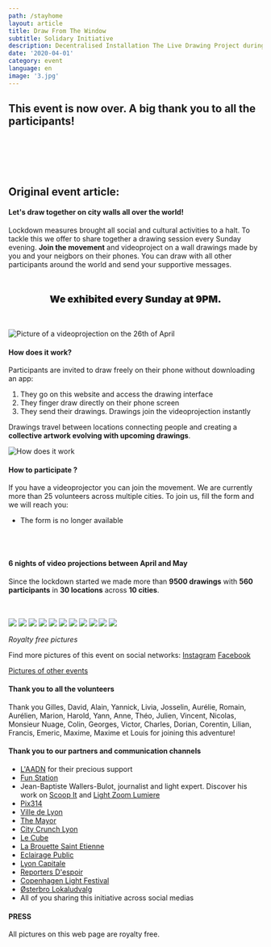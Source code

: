 ```yaml
---
path: /stayhome
layout: article
title: Draw From The Window
subtitle: Solidary Initiative
description: Decentralised Installation The Live Drawing Project during the 2020 lockdown
date: '2020-04-01'
category: event
language: en
image: '3.jpg'
---
```


## This event is now over. A big thank you to all the participants!

 <br/>
 <br/>
 <br/>
 <br/>

## Original event article:

#### Let's draw together on city walls all over the world!

Lockdown measures brought all social and cultural activities to a halt. To tackle this we offer to share together a drawing session every Sunday evening. **Join the movement** and videoproject on a wall drawings made by you and your neigbors on their phones. You can draw with all other participants around the world and send your supportive messages.

<p style="text-align:center; font-weight:900; font-size:1.2rem; margin-top:3rem; margin-bottom:3rem;">
We exhibited every Sunday at 9PM.
</p>

![Picture of a videoprojection on the 26th of April](26v_4_webw.jpg)

#### How does it work?

Participants are invited to draw freely on their phone without downloading an app:

1. They go on this website and access the drawing interface
2. They finger draw directly on their phone screen
3. They send their drawings. Drawings join the videoprojection instantly

Drawings travel between locations connecting people and creating a **collective artwork evolving with upcoming drawings**.

![How does it work](web-5.jpg)

#### How to participate ?

If you have a videoprojector you can join the movement. We are currently more than 25 volunteers across multiple cities. To join us, fill the form and we will reach you:

- The form is no longer available

<br/>
<br/>

#### 6 nights of video projections between April and May

Since the lockdown started we made more than **9500 drawings** with **560 participants** in **30 locations** across **10 cities**.

<br/>
<br/>

<photo-grid>
<img src="26v_2_webw.jpg"/>
<img src="26v_3_webw.jpg"/>
<img src="26v_1_web.jpg"/>
<img src="26v_6_webw.jpg"/>
<img src="webw-1.jpg"/>
<img src="2020_6_webw.jpg"/>
<img src="26v_5_webw.jpg">
<img src="2020_7_web.jpg"/>
<img src="4.jpg"/>
<img src="2020_4_web.jpg"/>
<img src="3.jpg"/>
</photo-grid>

_Royalty free pictures_

Find more pictures of this event on social networks: [Instagram](https://instagram.com/livedrawingproject) [Facebook](https://facebook.com/TheLiveDrawingProject)

[Pictures of other events](/gallery)

#### Thank you to all the volunteers

Thank you Gilles, David, Alain, Yannick, Livia, Josselin, Aurélie, Romain, Aurélien, Marion, Harold, Yann, Anne, Théo, Julien, Vincent, Nicolas, Monsieur Nuage, Colin, Georges, Victor, Charles, Dorian, Corentin, Lilian, Francis, Emeric, Maxime, Maxime et Louis for joining this adventure!

#### Thank you to our partners and communication channels

- [L'AADN](https://aadn.org/) for their precious support
- [Fun Station](https://funstation.fr/)
- Jean-Baptiste Wallers-Bulot, journalist and light expert. Discover his work on [Scoop It](https://www.scoop.it/topic/lumieres-by-jbbulot) and [Light Zoom Lumiere](https://www.lightzoomlumiere.fr/auteur/jeanbaptiste497/)
- [Pix314](http://pix314.com/)
- [Ville de Lyon](https://www.lyon.fr/actualite/culture/dessineaveclesvoisins-le-live-drawing-participatif)
- [The Mayor](https://www.themayor.eu/en/lyon-citizens-create-giant-paintings-together-in-real-time)
- [City Crunch Lyon](https://lyon.citycrunch.fr/the-live-drawing-project-jouez-a-dessiner-sur-les-murs-avec-vos-voisins/2020/04/19/)
- [Le Cube](https://www.facebook.com/lecube.digitalart/?ref=br_rs)
- [La Brouette Saint Etienne](https://www.facebook.com/la.brouette.de.ouf/)
- [Eclairage Public](http://eclairagepublic.eu/site/confinement-the-live-drawing-project-pour-dessiner-en-lumiere-avec-ses-voisins/)
- [Lyon Capitale](https://www.lyoncapitale.fr/actualite/confinement-participez-a-une-oeuvre-lumineuse-et-dessinee-depuis-chez-vous/)
- [Reporters D'espoir](http://www.reportersdespoirs.org/)
- [Copenhagen Light Festival](https://www.facebook.com/cphlightfest/)
- [Østerbro Lokaludvalg](https://www.facebook.com/oesterbro.lokaludvalg/)
- All of you sharing this initiative across social medias

#### PRESS

All pictures on this web page are royalty free.
